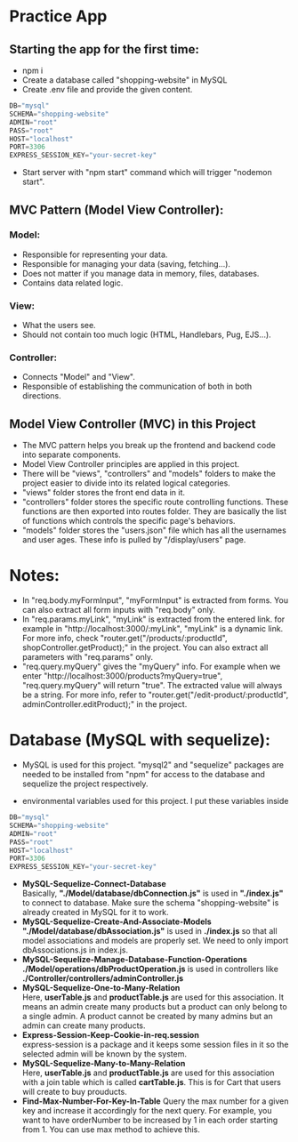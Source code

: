 # Practice App
## Starting the app for the first time:
- npm i
- Create a database called "shopping-website" in MySQL
- Create .env file and provide the given content.
```javascript
DB="mysql"
SCHEMA="shopping-website"
ADMIN="root"
PASS="root"
HOST="localhost"
PORT=3306
EXPRESS_SESSION_KEY="your-secret-key"
```
- Start server with "npm start" command which will trigger "nodemon start".

## MVC Pattern (Model View Controller):

### Model:

- Responsible for representing your data.
- Responsible for managing your data (saving, fetching...).
- Does not matter if you manage data in memory, files, databases.
- Contains data related logic.

### View:

- What the users see.
- Should not contain too much logic (HTML, Handlebars, Pug, EJS...).

### Controller:

- Connects "Model" and "View".
- Responsible of establishing the communication of both in both directions.

## Model View Controller (MVC) in this Project

- The MVC pattern helps you break up the frontend and backend code into separate components.
- Model View Controller principles are applied in this project.
- There will be "views", "controllers" and "models" folders to make the project easier to divide into its related logical categories.
- "views" folder stores the front end data in it.
- "controllers" folder stores the specific route controlling functions. These functions are then exported into routes folder. They are basically the list of functions which controls the specific page's behaviors.
- "models" folder stores the "users.json" file which has all the usernames and user ages. These info is pulled by "/display/users" page.

# Notes:

- In "req.body.myFormInput", "myFormInput" is extracted from forms. You can also extract all form inputs with "req.body" only.
- In "req.params.myLink", "myLink" is extracted from the entered link. for example in "http://localhost:3000/:myLink", "myLink" is a dynamic link. For more info, check "router.get("/products/:productId", shopController.getProduct);" in the project. You can also extract all parameters with "req.params" only.
- "req.query.myQuery" gives the "myQuery" info. For example when we enter "http://localhost:3000/products?myQuery=true", "req.query.myQuery" will return "true". The extracted value will always be a string. For more info, refer to "router.get("/edit-product/:productId", adminController.editProduct);" in the project.

# Database (MySQL with sequelize):

- MySQL is used for this project. "mysql2" and "sequelize" packages are needed to be installed from "npm" for access to the database and sequelize the project respectively.

- environmental variables used for this project. I put these variables inside
```javascript
DB="mysql"
SCHEMA="shopping-website"
ADMIN="root"
PASS="root"
HOST="localhost"
PORT=3306
EXPRESS_SESSION_KEY="your-secret-key"
```

- **MySQL-Sequelize-Connect-Database** <br>
Basically, **"./Model/database/dbConnection.js"** is used in **"./index.js"** to connect to database. Make sure the schema "shopping-website" is already created in MySQL for it to work.
- **MySQL-Sequelize-Create-And-Associate-Models** <br>
**"./Model/database/dbAssociation.js"** is used in **./index.js** so that all model associations and models are properly set. We need to only import dbAssociations.js in index.js.
- **MySQL-Sequelize-Manage-Database-Function-Operations** <br>
**./Model/operations/dbProductOperation.js** is used in controllers like **./Controller/controllers/adminController.js**
- **MySQL-Sequelize-One-to-Many-Relation** <br>
Here, **userTable.js** and **productTable.js** are used for this association. It means an admin create many products but a product can only belong to a single admin. A product cannot be created by many admins but an admin can create many products.
- **Express-Session-Keep-Cookie-in-req.session** <br>
express-session is a package and it keeps some session files in it so the selected admin will be known by the system.
- **MySQL-Sequelize-Many-to-Many-Relation** <br>
Here, **userTable.js** and **productTable.js** are used for this association with a join table which is called **cartTable.js**. This is for Cart that users will create to buy prouducts.
- **Find-Max-Number-For-Key-In-Table**
Query the max number for a given key and increase it accordingly for the next query. For example, you want to have orderNumber to be increased by 1 in each order starting from 1. You can use max method to achieve this.